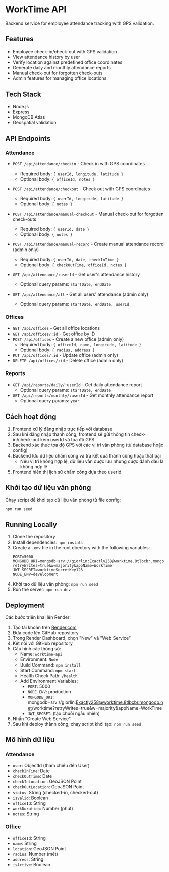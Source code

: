 # WorkTime API

Backend service for employee attendance tracking with GPS validation.

## Features

- Employee check-in/check-out with GPS validation
- View attendance history by user
- Verify location against predefined office coordinates
- Generate daily and monthly attendance reports
- Manual check-out for forgotten check-outs
- Admin features for managing office locations

## Tech Stack

- Node.js
- Express
- MongoDB Atlas
- Geospatial validation

## API Endpoints

### Attendance

- `POST /api/attendance/checkin` - Check in with GPS coordinates
  - Required body: `{ userId, longitude, latitude }`
  - Optional body: `{ officeId, notes }`
  
- `POST /api/attendance/checkout` - Check out with GPS coordinates
  - Required body: `{ userId, longitude, latitude }`
  - Optional body: `{ notes }`
  
- `POST /api/attendance/manual-checkout` - Manual check-out for forgotten check-outs
  - Required body: `{ userId, date }`
  - Optional body: `{ notes }`

- `POST /api/attendance/manual-record` - Create manual attendance record (admin only)
  - Required body: `{ userId, date, checkInTime }`
  - Optional body: `{ checkOutTime, officeId, notes }`
  
- `GET /api/attendance/:userId` - Get user's attendance history
  - Optional query params: `startDate, endDate`
  
- `GET /api/attendance/all` - Get all users' attendance (admin only)
  - Optional query params: `startDate, endDate, userId`

### Offices

- `GET /api/offices` - Get all office locations
- `GET /api/offices/:id` - Get office by ID
- `POST /api/offices` - Create a new office (admin only)
  - Required body: `{ officeId, name, longitude, latitude }`
  - Optional body: `{ radius, address }`
- `PUT /api/offices/:id` - Update office (admin only)
- `DELETE /api/offices/:id` - Delete office (admin only)

### Reports

- `GET /api/reports/daily/:userId` - Get daily attendance report
  - Optional query params: `startDate, endDate`
- `GET /api/reports/monthly/:userId` - Get monthly attendance report
  - Optional query params: `year`

## Cách hoạt động

1. Frontend xử lý đăng nhập trực tiếp với database
2. Sau khi đăng nhập thành công, frontend sẽ gửi thông tin check-in/check-out kèm userId và tọa độ GPS
3. Backend xác thực tọa độ GPS với các vị trí văn phòng (từ database hoặc config)
4. Backend lưu dữ liệu chấm công và trả kết quả thành công hoặc thất bại
   - Nếu vị trí không hợp lệ, dữ liệu vẫn được lưu nhưng được đánh dấu là không hợp lệ
5. Frontend hiển thị lịch sử chấm công dựa theo userId

## Khởi tạo dữ liệu văn phòng

Chạy script để khởi tạo dữ liệu văn phòng từ file config:
```
npm run seed
```

## Running Locally

1. Clone the repository
2. Install dependencies: `npm install`
3. Create a `.env` file in the root directory with the following variables:
   ```
   PORT=5000
   MONGODB_URI=mongodb+srv://giorlin:Exactly258@worktime.8tlbcbr.mongodb.net/worktime?retryWrites=true&w=majority&appName=WorkTime
   JWT_SECRET=worktimeSecretKey123
   NODE_ENV=development
   ```
4. Khởi tạo dữ liệu văn phòng: `npm run seed`
5. Run the server: `npm run dev`

## Deployment

Các bước triển khai lên Render:

1. Tạo tài khoản trên [Render.com](https://render.com)
2. Đưa code lên GitHub repository
3. Trong Render Dashboard, chọn "New" và "Web Service"
4. Kết nối với GitHub repository
5. Cấu hình các thông số:
   - Name: `worktime-api`
   - Environment: `Node`
   - Build Command: `npm install`
   - Start Command: `npm start`
   - Health Check Path: `/health`
   - Add Environment Variables:
     - `PORT`: 5000
     - `NODE_ENV`: production
     - `MONGODB_URI`: mongodb+srv://giorlin:Exactly258@worktime.8tlbcbr.mongodb.net/worktime?retryWrites=true&w=majority&appName=WorkTime
     - `JWT_SECRET`: (tạo chuỗi ngẫu nhiên)
6. Nhấn "Create Web Service"
7. Sau khi deploy thành công, chạy script khởi tạo: `npm run seed`

## Mô hình dữ liệu

### Attendance
- `user`: ObjectId (tham chiếu đến User)
- `checkInTime`: Date
- `checkOutTime`: Date
- `checkInLocation`: GeoJSON Point
- `checkOutLocation`: GeoJSON Point
- `status`: String (checked-in, checked-out)
- `isValid`: Boolean
- `officeId`: String
- `workDuration`: Number (phút)
- `notes`: String

### Office
- `officeId`: String
- `name`: String
- `location`: GeoJSON Point
- `radius`: Number (mét)
- `address`: String
- `isActive`: Boolean